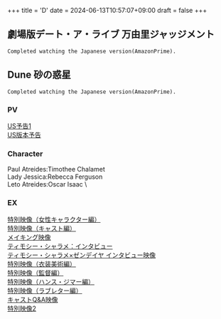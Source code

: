 +++
title = 'D'
date = 2024-06-13T10:57:07+09:00
draft = false
+++


## 劇場版デート・ア・ライブ 万由里ジャッジメント
```
Completed watching the Japanese version(AmazonPrime).
```

## Dune 砂の惑星
```
Completed watching the Japanese version(AmazonPrime).
```
### PV
[US予告1](https://youtu.be/npl8ogM704A)\
[US版本予告](https://youtu.be/ZSYVnsyFqHA)

### Character
Paul Atreides:Timothee Chalamet\
Lady Jessica:Rebecca Ferguson\
Leto Atreides:Oscar Isaac \
### EX
[特別映像（女性キャラクター編）](https://youtu.be/UGcBV_nm5ks)\
[特別映像（キャスト編）](https://youtu.be/Qt6V2PW0Kcc)\
[メイキング映像](https://youtu.be/6JuSUAh-vGU)\
[ティモシー・シャラメ：インタビュー](https://youtu.be/57L49TlolE8)\
[ティモシー・シャラメ×ゼンデイヤ インタビュー映像](https://youtu.be/odVcAFzh8vU)\
[特別映像（衣装美術編）](https://youtu.be/iLJt2mQQgK8)\
[特別映像（監督編）](https://youtu.be/nIRwWHifSck)\
[特別映像（ハンス・ジマー編）](https://youtu.be/HojlgV7Yp40)\
[特別映像（ラブレター編）](https://youtu.be/B57iy2QrFPc)\
[キャストQ&A映像](https://youtu.be/YOSy2gqoIdM)\
[特別映像2](https://youtu.be/fFSO1PXi5XU)

